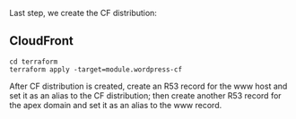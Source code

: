 Last step, we create the CF distribution:

## CloudFront

```
cd terraform
terraform apply -target=module.wordpress-cf
```

After CF distribution is created, create an R53 record for the www host and set it as an alias to the CF distribution; then create another R53 record for the apex domain and set it as an alias to the www record.
